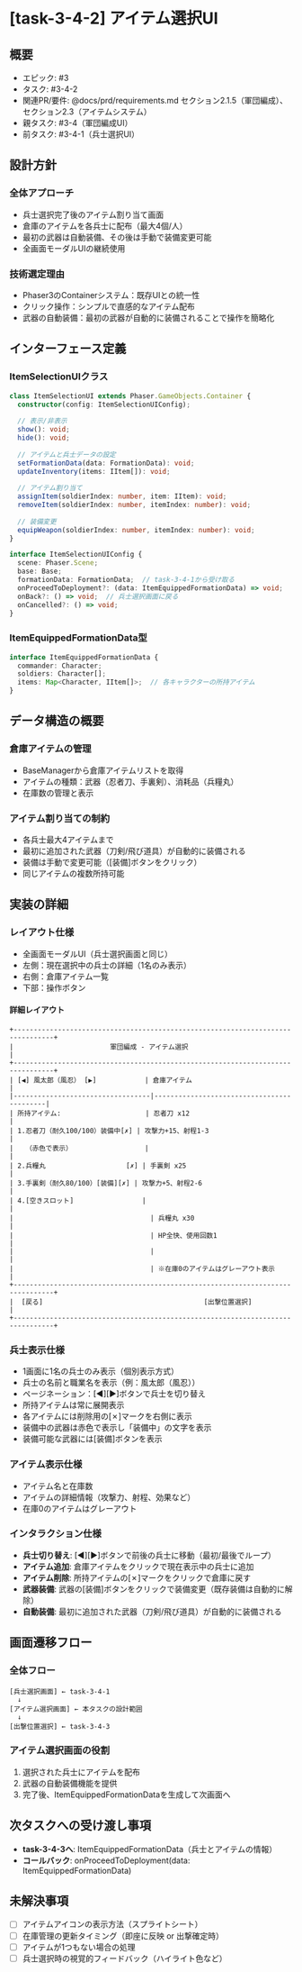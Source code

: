 # [task-3-4-2] アイテム選択UI

## 概要
- エピック: #3
- タスク: #3-4-2
- 関連PR/要件: @docs/prd/requirements.md セクション2.1.5（軍団編成）、セクション2.3（アイテムシステム）
- 親タスク: #3-4（軍団編成UI）
- 前タスク: #3-4-1（兵士選択UI）

## 設計方針

### 全体アプローチ
- 兵士選択完了後のアイテム割り当て画面
- 倉庫のアイテムを各兵士に配布（最大4個/人）
- 最初の武器は自動装備、その後は手動で装備変更可能
- 全画面モーダルUIの継続使用

### 技術選定理由
- Phaser3のContainerシステム：既存UIとの統一性
- クリック操作：シンプルで直感的なアイテム配布
- 武器の自動装備：最初の武器が自動的に装備されることで操作を簡略化

## インターフェース定義

### ItemSelectionUIクラス
```typescript
class ItemSelectionUI extends Phaser.GameObjects.Container {
  constructor(config: ItemSelectionUIConfig);
  
  // 表示/非表示
  show(): void;
  hide(): void;
  
  // アイテムと兵士データの設定
  setFormationData(data: FormationData): void;
  updateInventory(items: IItem[]): void;
  
  // アイテム割り当て
  assignItem(soldierIndex: number, item: IItem): void;
  removeItem(soldierIndex: number, itemIndex: number): void;
  
  // 装備変更
  equipWeapon(soldierIndex: number, itemIndex: number): void;
}

interface ItemSelectionUIConfig {
  scene: Phaser.Scene;
  base: Base;
  formationData: FormationData;  // task-3-4-1から受け取る
  onProceedToDeployment?: (data: ItemEquippedFormationData) => void;
  onBack?: () => void;  // 兵士選択画面に戻る
  onCancelled?: () => void;
}
```

### ItemEquippedFormationData型
```typescript
interface ItemEquippedFormationData {
  commander: Character;
  soldiers: Character[];
  items: Map<Character, IItem[]>;  // 各キャラクターの所持アイテム
}
```

## データ構造の概要

### 倉庫アイテムの管理
- BaseManagerから倉庫アイテムリストを取得
- アイテムの種類：武器（忍者刀、手裏剣）、消耗品（兵糧丸）
- 在庫数の管理と表示

### アイテム割り当ての制約
- 各兵士最大4アイテムまで
- 最初に追加された武器（刀剣/飛び道具）が自動的に装備される
- 装備は手動で変更可能（[装備]ボタンをクリック）
- 同じアイテムの複数所持可能

## 実装の詳細

### レイアウト仕様
- 全画面モーダルUI（兵士選択画面と同じ）
- 左側：現在選択中の兵士の詳細（1名のみ表示）
- 右側：倉庫アイテム一覧
- 下部：操作ボタン

#### 詳細レイアウト
```
+--------------------------------------------------------------------------------+
|                        軍団編成 - アイテム選択                                  |
+--------------------------------------------------------------------------------+
| [◀] 風太郎（風忍） [▶]            | 倉庫アイテム                               |
|----------------------------------|-------------------------------------------|
| 所持アイテム:                     | 忍者刀 x12                                |
| 1.忍者刀（耐久100/100）装備中[✗] | 攻撃力+15、射程1-3                         |
|   （赤色で表示）                  |                                           |
| 2.兵糧丸                    [✗] | 手裏剣 x25                                |
| 3.手裏剣（耐久80/100）[装備][✗] | 攻撃力+5、射程2-6                          |
| 4.[空きスロット]                 |                                           |
|                                  | 兵糧丸 x30                                |
|                                  | HP全快、使用回数1                          |
|                                  |                                           |
|                                  | ※在庫0のアイテムはグレーアウト表示         |
+--------------------------------------------------------------------------------+
|  [戻る]                                        [出撃位置選択]                    |
+--------------------------------------------------------------------------------+
```

### 兵士表示仕様
- 1画面に1名の兵士のみ表示（個別表示方式）
- 兵士の名前と職業名を表示（例：風太郎（風忍））
- ページネーション：[◀][▶]ボタンで兵士を切り替え
- 所持アイテムは常に展開表示
- 各アイテムには削除用の[✗]マークを右側に表示
- 装備中の武器は赤色で表示し「装備中」の文字を表示
- 装備可能な武器には[装備]ボタンを表示

### アイテム表示仕様
- アイテム名と在庫数
- アイテムの詳細情報（攻撃力、射程、効果など）
- 在庫0のアイテムはグレーアウト

### インタラクション仕様
- **兵士切り替え**: [◀][▶]ボタンで前後の兵士に移動（最初/最後でループ）
- **アイテム追加**: 倉庫アイテムをクリックで現在表示中の兵士に追加
- **アイテム削除**: 所持アイテムの[✗]マークをクリックで倉庫に戻す
- **武器装備**: 武器の[装備]ボタンをクリックで装備変更（既存装備は自動的に解除）
- **自動装備**: 最初に追加された武器（刀剣/飛び道具）が自動的に装備される

## 画面遷移フロー

### 全体フロー
```
[兵士選択画面] ← task-3-4-1
  ↓
[アイテム選択画面] ← 本タスクの設計範囲
  ↓
[出撃位置選択] ← task-3-4-3
```

### アイテム選択画面の役割
1. 選択された兵士にアイテムを配布
2. 武器の自動装備機能を提供
3. 完了後、ItemEquippedFormationDataを生成して次画面へ

## 次タスクへの受け渡し事項
- **task-3-4-3へ**: ItemEquippedFormationData（兵士とアイテムの情報）
- **コールバック**: onProceedToDeployment(data: ItemEquippedFormationData)

## 未解決事項
- [ ] アイテムアイコンの表示方法（スプライトシート）
- [ ] 在庫管理の更新タイミング（即座に反映 or 出撃確定時）
- [ ] アイテムが1つもない場合の処理
- [ ] 兵士選択時の視覚的フィードバック（ハイライト色など）